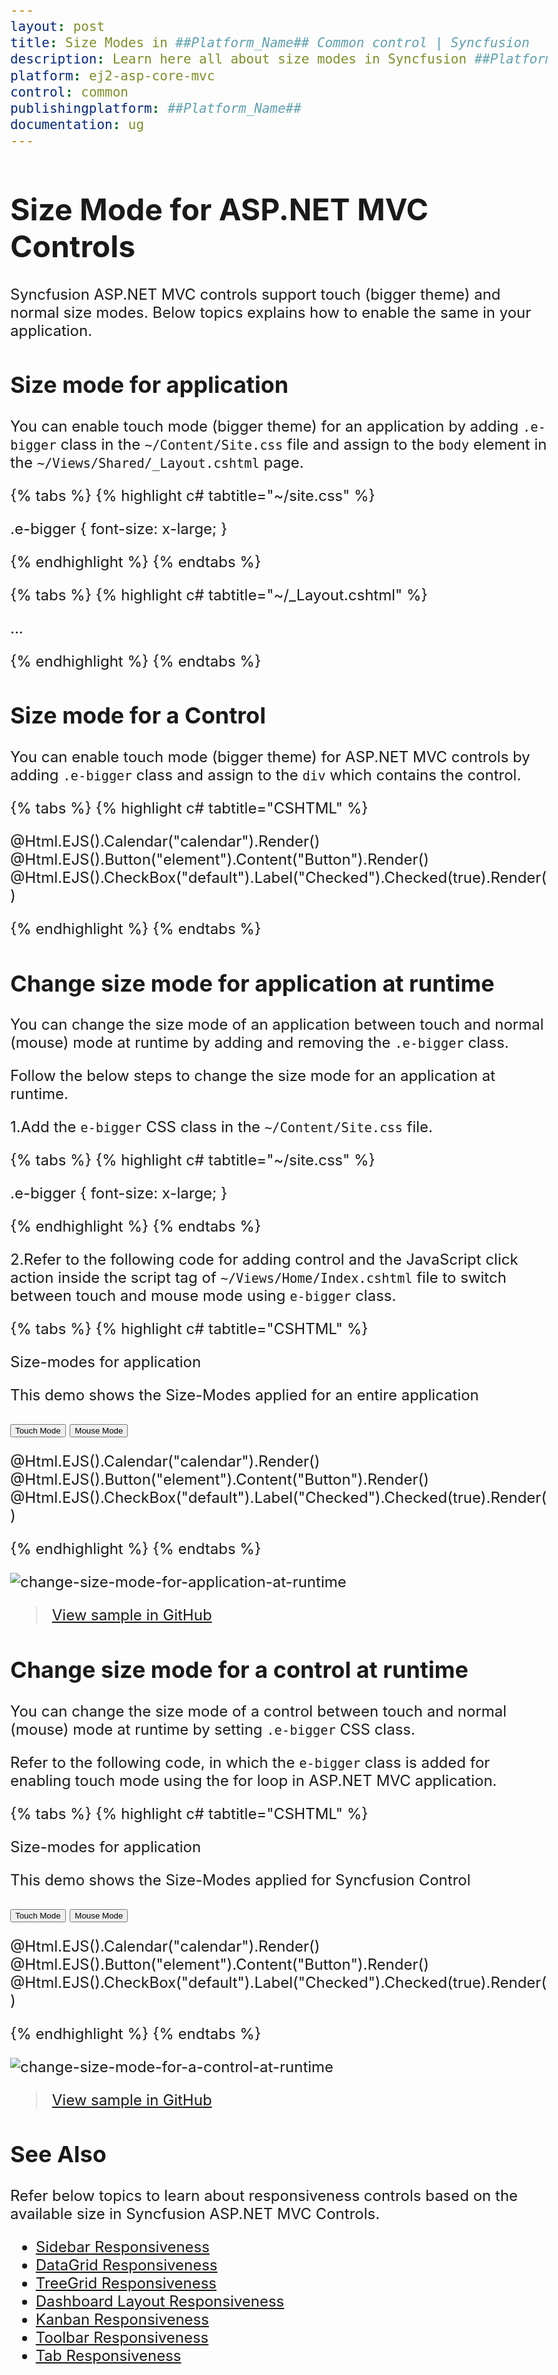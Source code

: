 ```yaml
---
layout: post
title: Size Modes in ##Platform_Name## Common control | Syncfusion
description: Learn here all about size modes in Syncfusion ##Platform_Name## and how to apply it to application or specific control.
platform: ej2-asp-core-mvc
control: common
publishingplatform: ##Platform_Name##
documentation: ug
---
```


# Size Mode for ASP.NET MVC Controls

Syncfusion ASP.NET MVC controls support touch (bigger theme) and normal size modes. Below topics explains how to enable the same in your application.

## Size mode for application

You can enable touch mode (bigger theme) for an application by adding `.e-bigger` class in the `~/Content/Site.css` file and assign to the `body` element in the `~/Views/Shared/_Layout.cshtml` page.

{% tabs %}
{% highlight c# tabtitle="~/site.css" %}

.e-bigger {
    font-size: x-large;
}

{% endhighlight %}
{% endtabs %}

{% tabs %}
{% highlight c# tabtitle="~/_Layout.cshtml" %}

<body class="e-bigger">...</body>

{% endhighlight %}
{% endtabs %}

## Size mode for a Control

You can enable touch mode (bigger theme) for ASP.NET MVC controls by adding `.e-bigger` class and assign to the `div` which contains the control.

{% tabs %}
{% highlight c# tabtitle="CSHTML" %}

<div class="e-bigger">
   @Html.EJS().Calendar("calendar").Render()
</div>

<div class="e-bigger">
    @Html.EJS().Button("element").Content("Button").Render()
</div>

<div class="e-bigger">
    @Html.EJS().CheckBox("default").Label("Checked").Checked(true).Render()
</div>

<style>
    .e-bigger {
     font-size: x-large;
    }
</style>

{% endhighlight %}
{% endtabs %}

## Change size mode for application at runtime

You can change the size mode of an application between touch and normal (mouse) mode at runtime by adding and removing the `.e-bigger` class.

Follow the below steps to change the size mode for an application at runtime.

1.Add the `e-bigger` CSS class in the `~/Content/Site.css` file.

{% tabs %}
{% highlight c# tabtitle="~/site.css" %}

.e-bigger {
    font-size: x-large;
}

{% endhighlight %}
{% endtabs %}

2.Refer to the following code for adding control and the JavaScript click action inside the script tag of `~/Views/Home/Index.cshtml` file to switch between touch and mouse mode using `e-bigger` class.

{% tabs %}
{% highlight c# tabtitle="CSHTML" %}

<p> Size-modes for application </p>
<p> This demo shows the Size-Modes applied for an entire application </p>

<button id="touch">Touch Mode</button>
<button id="mouse">Mouse Mode</button>

<div>
    @Html.EJS().Calendar("calendar").Render()
</div>

<div>
    @Html.EJS().Button("element").Content("Button").Render()
</div>

<div>
    @Html.EJS().CheckBox("default").Label("Checked").Checked(true).Render()
</div>

<script>
    document.getElementById("touch").addEventListener("click", function () {
        document.body.classList.add('e-bigger');
    });
    document.getElementById("mouse").addEventListener("click", function () {
        document.body.classList.remove('e-bigger');
    });
</script>

{% endhighlight %}
{% endtabs %}

![change-size-mode-for-application-at-runtime](images/change-size-mode-for-application-at-runtime.gif)

> [View sample in GitHub](https://github.com/SyncfusionExamples/asp-net-mvc-size-modes/tree/main/SizeModeApp)

## Change size mode for a control at runtime

You can change the size mode of a control between touch and normal (mouse) mode at runtime by setting `.e-bigger` CSS class.  

Refer to the following code, in which the `e-bigger` class is added for enabling touch mode using the for loop in ASP.NET MVC application.

{% tabs %}
{% highlight c# tabtitle="CSHTML" %}

<p> Size-modes for application </p>
<p> This demo shows the Size-Modes applied for Syncfusion Control </p>

<button id="touch">Touch Mode</button>
<button id="mouse">Mouse Mode</button>

<div class="control">
    @Html.EJS().Calendar("calendar").Render()
</div>

<div class="control">
    @Html.EJS().Button("element").Content("Button").Render()
</div>

<div class="control">
    @Html.EJS().CheckBox("default").Label("Checked").Checked(true).Render()
</div>

<style>
    .e-bigger {
        font-size: x-large;
    }
</style>

<script>
    document.getElementById("touch").addEventListener("click", function () {
        var controls = document.querySelectorAll('.control');
        for (var index = 0; index < controls.length; index++) {
            controls[index].classList.add('e-bigger');
        }
    });

    document.getElementById("mouse").addEventListener("click", function () {
        var controls = document.querySelectorAll('.control');
        for (var index = 0; index < controls.length; index++) {
            controls[index].classList.remove('e-bigger');
        }
    });
</script>

{% endhighlight %}
{% endtabs %}

![change-size-mode-for-a-control-at-runtime](images/change-size-mode-for-a-component-at-runtime.gif)

> [View sample in GitHub](https://github.com/SyncfusionExamples/asp-net-mvc-size-modes/tree/main/SizeModeControl)

## See Also

Refer below topics to learn about responsiveness controls based on the available size in Syncfusion ASP.NET MVC Controls.

* [Sidebar Responsiveness](https://ej2.syncfusion.com/aspnetmvc/documentation/sidebar/auto-close)
* [DataGrid Responsiveness](https://ej2.syncfusion.com/aspnetmvc/documentation/grid/columns/responsive-columns)
* [TreeGrid Responsiveness](https://ej2.syncfusion.com/aspnetmvc/documentation/tree-grid/scrolling#responsive-with-parent-container)
* [Dashboard Layout Responsiveness](https://ej2.syncfusion.com/aspnetmvc/documentation/dashboard-layout/adaptive-layout)
* [Kanban Responsiveness](https://ej2.syncfusion.com/aspnetmvc/documentation/kanban/responsive-mode)
* [Toolbar Responsiveness](https://ej2.syncfusion.com/aspnetmvc/documentation/toolbar/responsive-mode)
* [Tab Responsiveness](https://ej2.syncfusion.com/aspnetmvc/documentation/tab/responsive-modes)
